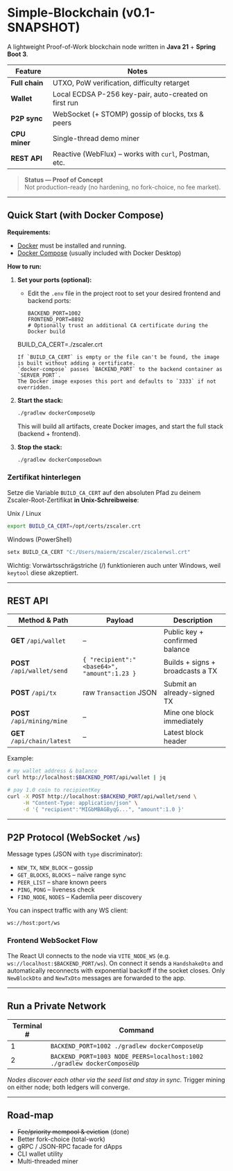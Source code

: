 # Simple-Blockchain (v0.1-SNAPSHOT)

A lightweight Proof-of-Work blockchain node written in **Java 21** + **Spring Boot 3**.

| Feature | Notes |
|---------|-------|
| **Full chain** | UTXO, PoW verification, difficulty retarget |
| **Wallet** | Local ECDSA P-256 key-pair, auto-created on first run |
| **P2P sync** | WebSocket (+ STOMP) gossip of blocks, txs & peers |
| **CPU miner** | Single-thread demo miner |
| **REST API** | Reactive (WebFlux) – works with `curl`, Postman, etc. |

> **Status — Proof of Concept**  
> Not production-ready (no hardening, no fork-choice, no fee market).

---

## Quick Start (with Docker Compose)

**Requirements:**
- [Docker](https://docs.docker.com/get-docker/) must be installed and running.
- [Docker Compose](https://docs.docker.com/compose/) (usually included with Docker Desktop)

**How to run:**

1. **Set your ports (optional):**
   - Edit the `.env` file in the project root to set your desired frontend and backend ports:
     ```env
     BACKEND_PORT=1002
     FRONTEND_PORT=8892
     # Optionally trust an additional CA certificate during the Docker build
    BUILD_CA_CERT=./zscaler.crt
    ```
   If `BUILD_CA_CERT` is empty or the file can't be found, the image is built without adding a certificate.
   `docker-compose` passes `BACKEND_PORT` to the backend container as `SERVER_PORT`.
   The Docker image exposes this port and defaults to `3333` if not overridden.
2. **Start the stack:**
   ```bash
   ./gradlew dockerComposeUp
   ```
   This will build all artifacts, create Docker images, and start the full stack (backend + frontend).

3. **Stop the stack:**
   ```bash
   ./gradlew dockerComposeDown
   ```

### Zertifikat hinterlegen

Setze die Variable `BUILD_CA_CERT` auf den absoluten Pfad zu deinem
Zscaler-Root-Zertifikat **in Unix-Schreibweise**:

Unix / Linux
```bash
export BUILD_CA_CERT=/opt/certs/zscaler.crt
```

Windows (PowerShell)
```powershell
setx BUILD_CA_CERT "C:/Users/maierm/zscaler/zscalerwsl.crt"
```

Wichtig: Vorwärtsschrägstriche (/) funktionieren auch unter Windows,
weil `keytool` diese akzeptiert.

---

## REST API

| Method & Path | Payload | Description |
|---------------|---------|-------------|
| **GET** `/api/wallet` | – | Public key + confirmed balance |
| **POST** `/api/wallet/send` | `{ "recipient":"<base64>", "amount":1.23 }` | Builds + signs + broadcasts a TX |
| **POST** `/api/tx` | raw `Transaction` JSON | Submit an already-signed TX |
| **POST** `/api/mining/mine` | – | Mine one block immediately |
| **GET** `/api/chain/latest` | – | Latest block header |

Example:

```bash
# my wallet address & balance
curl http://localhost:$BACKEND_PORT/api/wallet | jq

# pay 1.0 coin to recipientKey
curl -X POST http://localhost:$BACKEND_PORT/api/wallet/send \
     -H "Content-Type: application/json" \
     -d '{ "recipient":"MIGbMBAGByqG...", "amount":1.0 }'
```

---

## P2P Protocol (WebSocket `/ws`)

Message types (JSON with `type` discriminator):

* `NEW_TX`, `NEW_BLOCK`        – gossip
* `GET_BLOCKS`, `BLOCKS`       – naïve range sync
* `PEER_LIST`                  – share known peers
* `PING`, `PONG`               – liveness check
* `FIND_NODE`, `NODES`         – Kademlia peer discovery

You can inspect traffic with any WS client:

```
ws://host:port/ws
```

### Frontend WebSocket Flow

The React UI connects to the node via `VITE_NODE_WS` (e.g. `ws://localhost:$BACKEND_PORT/ws`).
On connect it sends a `HandshakeDto` and automatically reconnects with
exponential backoff if the socket closes. Only `NewBlockDto` and `NewTxDto`
messages are forwarded to the app.


---

## Run a Private Network

| Terminal # | Command |
|------------|---------|
| 1 | `BACKEND_PORT=1002 ./gradlew dockerComposeUp` |
| 2 | `BACKEND_PORT=1003 NODE_PEERS=localhost:1002 ./gradlew dockerComposeUp` |

*Nodes discover each other via the seed list and stay in sync.*
Trigger mining on either node; both ledgers will converge.

---

## Road-map

* ~~Fee/priority mempool & eviction~~ (done)
* Better fork-choice (total-work)  
* gRPC / JSON-RPC facade for dApps  
* CLI wallet utility  
* Multi-threaded miner

